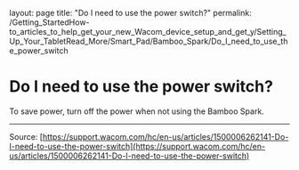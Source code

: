 layout: page
title: "Do I need to use the power switch?"
permalink: /Getting_StartedHow-to_articles_to_help_get_your_new_Wacom_device_setup_and_get_y/Setting_Up_Your_TabletRead_More/Smart_Pad/Bamboo_Spark/Do_I_need_to_use_the_power_switch

# Do I need to use the power switch?

To save power, turn off the power when not using the Bamboo Spark.

---
Source: [https://support.wacom.com/hc/en-us/articles/1500006262141-Do-I-need-to-use-the-power-switch](https://support.wacom.com/hc/en-us/articles/1500006262141-Do-I-need-to-use-the-power-switch)
